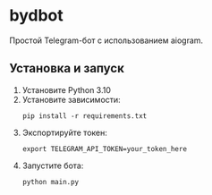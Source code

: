 # bydbot

Простой Telegram-бот с использованием aiogram.

## Установка и запуск

1. Установите Python 3.10
2. Установите зависимости:
   ```
   pip install -r requirements.txt
   ```
3. Экспортируйте токен:
   ```
   export TELEGRAM_API_TOKEN=your_token_here
   ```
4. Запустите бота:
   ```
   python main.py
   ```